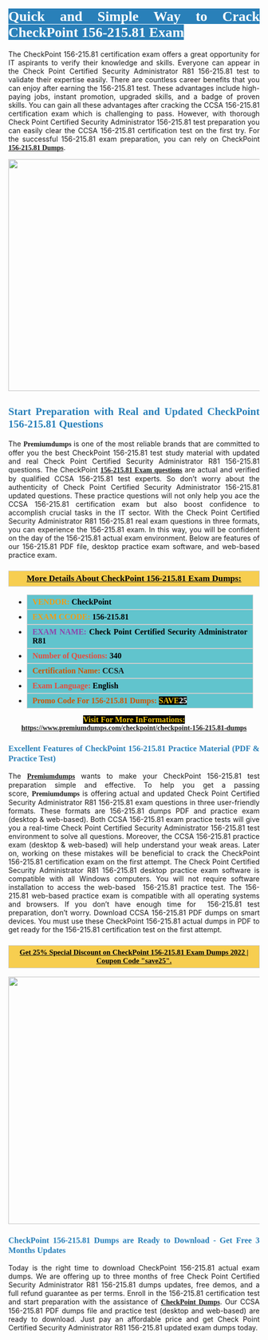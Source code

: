 <h1 style="text-align: justify;"><span style="color:#ffffff;"><span style="font-family:Georgia,serif;"><strong><span style="background-color:#2980b9;">Quick and Simple Way to Crack CheckPoint 156-215.81 Exam</span></strong></span></span></h1>

<p style="text-align: justify;">The CheckPoint 156-215.81 certification exam offers a great opportunity for IT aspirants to verify their knowledge and skills. Everyone can appear in the Check Point Certified Security Administrator R81 156-215.81 test to validate their expertise easily. There are countless career benefits that you can enjoy after earning the 156-215.81 test. These advantages include high-paying jobs, instant promotion, upgraded skills, and a badge of proven skills. You can gain all these advantages after cracking the CCSA 156-215.81 certification exam which is challenging to pass. However, with thorough Check Point Certified Security Administrator 156-215.81 test preparation you can easily clear the CCSA 156-215.81 certification test on the first try. For the successful 156-215.81 exam preparation, you can rely on CheckPoint <span style="font-family:Georgia,serif;"><strong><a href="https://www.premiumdumps.com/checkpoint/checkpoint-156-215.81-dumps">156-215.81 Dumps</a></strong></span>.</p>

<p style="text-align: center;"><a href="https://www.premiumdumps.com/checkpoint/checkpoint-156-215.81-dumps"><img alt="" src="https://i.imgur.com/KJGzbJ2.jpeg" style="width: 700px; height: 465px;" /></a></p>

<h2 style="text-align: justify;"><span style="color:#2980b9;"><span style="font-family:Georgia,serif;"><strong>Start Preparation with Real and Updated CheckPoint 156-215.81 Questions</strong></span></span></h2>

<p style="text-align: justify;">The <span style="font-size:14px;"><span style="font-family:Georgia,serif;"><strong>Premiumdumps</strong></span></span> is one of the most reliable brands that are committed to offer you the best CheckPoint 156-215.81 test study material with updated and real Check Point Certified Security Administrator R81 156-215.81 questions. The CheckPoint <span style="font-family:Georgia,serif;"><strong><a href="https://www.premiumdumps.com/checkpoint/checkpoint-156-215.81-dumps">156-215.81 Exam questions</a></strong></span> are actual and verified by qualified CCSA 156-215.81 test experts. So don’t worry about the authenticity of Check Point Certified Security Administrator 156-215.81 updated questions. These practice questions will not only help you ace the CCSA 156-215.81 certification exam but also boost confidence to accomplish crucial tasks in the IT sector. With the Check Point Certified Security Administrator R81 156-215.81 real exam questions in three formats, you can experience the 156-215.81 exam. In this way, you will be confident on the day of the 156-215.81 actual exam environment. Below are features of our 156-215.81 PDF file, desktop practice exam software, and web-based practice exam.</p>

<h3 style="background: #f7ce50; border: 1px solid rgb(204, 204, 204); padding: 5px 10px; text-align: center;"><span style="font-family:Georgia,serif;"><u><u><span style="color:#000000;"><span style="font-size:11pt"><span style="line-height:normal"><b><span style="font-size:13.0pt"><span cambria="">More Details About CheckPoint 156-215.81 Exam Dumps:</span></span></b></span></span></span></u></u></span></h3>

<ul>
	<li style="margin:0cm 10pt">
	<div style="background:#61c4cd; border: 1px solid rgb(204, 204, 204); padding: 5px 10px; text-align: justify;"><span style="font-family:Georgia,serif;"><span style="font-size:11pt"><span style="line-height:normal"><b><span style="font-size:12.0pt"><span new="" roman="" times=""><span style="color:#f39c12;">VENDOR:</span> <span style="color:#000000;">CheckPoint</span></span></span></b></span></span></span></div>
	</li>
	<li style="margin:0cm 10pt">
	<div style="background: #61c4cd; border: 1px solid rgb(204, 204, 204); padding: 5px 10px; text-align: justify;"><span style="font-family:Georgia,serif;"><span style="font-size:11pt"><span style="line-height:normal"><b><span style="font-size:12.0pt"><span new="" roman="" times=""><span style="color:#f39c12;">EXAM CCODE:</span> <span style="color:#000000;">156-215.81</span></span></span></b></span></span></span></div>
	</li>
	<li style="margin:0cm 10pt">
	<div style="background: #61c4cd; border: 1px solid rgb(204, 204, 204); padding: 5px 10px; text-align: justify;"><span style="font-family:Georgia,serif;"><span style="font-size:11pt"><span style="line-height:normal"><b><span style="font-size:12.0pt"><span new="" roman="" times=""><span style="color:#8e44ad;">EXAM NAME:</span> <span style="color:#000000;">Check Point Certified Security Administrator R81</span></span></span></b></span></span></span></div>
	</li>
	<li style="margin:0cm 10pt">
	<div style="background: #61c4cd; border: 1px solid rgb(204, 204, 204); padding: 5px 10px;"><span style="font-family:Georgia,serif;"><span style="font-size:11pt"><span style="line-height:normal"><b><span style="font-size:12.0pt"><span new="" roman="" times=""><span style="color:#e74c3c;">Number of Questions:</span><span style="color:#000000;"><span style="color:#f1c40f;"> </span>340</span></span></span></b></span></span></span></div>
	</li>
	<li style="margin:0cm 10pt">
	<div style="background: #61c4cd; border: 1px solid rgb(204, 204, 204); padding: 5px 10px; text-align: justify;"><span style="font-family:Georgia,serif;"><span style="font-size:11pt"><span style="line-height:normal"><b><span style="font-size:12.0pt"><span new="" roman="" times=""><span style="color:#d35400;">Certification Name:</span> CCSA</span></span></b></span></span></span></div>
	</li>
	<li style="margin:0cm 10pt">
	<div style="background: #61c4cd; border: 1px solid rgb(204, 204, 204); padding: 5px 10px; text-align: justify;"><span style="font-family:Georgia,serif;"><span style="font-size:11pt"><span style="line-height:normal"><b><span style="font-size:12.0pt"><span new="" roman="" times=""><span style="color:#e74c3c;">Exam Language:</span> <span style="color:#000000;">English</span></span></span></b></span></span></span></div>
	</li>
	<li style="margin:0cm 10pt">
	<div style="background: #61c4cd; border: 1px solid rgb(204, 204, 204); padding: 5px 10px;"><span style="font-family:Georgia,serif;"><span style="font-size:11pt"><span style="line-height:normal"><b><span style="font-size:12.0pt"><span new="" roman="" times=""><span style="color:#d35400;">Promo Code For 156-215.81 Dumps:</span><span style="color:#f1c40f;"> <span style="background-color:#000000;">SAVE</span></span><span style="color:#ffffff;"><span style="background-color:#000000;">25</span></span></span></span></b></span></span></span></div>
	</li>
</ul>

<p style="text-align: center;"><span style="font-family:Georgia,serif;"><strong><span style="font-size:16px;"><span style="color:#f1c40f;"><span style="background-color:#000000;">Visit For More InFormations:</span></span></span> <a href="https://www.premiumdumps.com/checkpoint/checkpoint-156-215.81-dumps">https://www.premiumdumps.com/checkpoint/checkpoint-156-215.81-dumps</a></strong></span></p>

<h3 style="text-align: justify;"><span style="color:#2980b9;"><span style="font-family:Georgia,serif;"><strong><strong><strong>Excellent Features of CheckPoint 156-215.81 Practice Material (PDF & Practice Test)</strong></strong></strong></span></span></h3>

<p style="text-align: justify;">The <a href="https://www.premiumdumps.com/"><span style="font-size:14px;"><span style="font-family:Georgia,serif;"><strong>Premiumdumps</strong></span></span></a> wants to make your CheckPoint 156-215.81 test preparation simple and effective. To help you get a passing score, <span style="font-size:14px;"><span style="font-family:Georgia,serif;"><strong>Premiumdumps </strong></span></span>is offering actual and updated Check Point Certified Security Administrator R81 156-215.81 exam questions in three user-friendly formats. These formats are 156-215.81 dumps PDF and practice exam (desktop & web-based). Both CCSA 156-215.81 exam practice tests will give you a real-time Check Point Certified Security Administrator 156-215.81 test environment to solve all questions. Moreover, the CCSA 156-215.81 practice exam (desktop & web-based) will help understand your weak areas. Later on, working on these mistakes will be beneficial to crack the CheckPoint 156-215.81 certification exam on the first attempt. The Check Point Certified Security Administrator R81 156-215.81 desktop practice exam software is compatible with all Windows computers. You will not require software installation to access the web-based  156-215.81 practice test. The 156-215.81 web-based practice exam is compatible with all operating systems and browsers. If you don’t have enough time for  156-215.81 test preparation, don’t worry. Download CCSA 156-215.81 PDF dumps on smart devices. You must use these CheckPoint 156-215.81 actual dumps in PDF to get ready for the 156-215.81 certification test on the first attempt.</p>

<h3 style="background: rgb(247, 206, 80); border: 1px solid rgb(204, 204, 204); padding: 5px 10px; text-align: center;"><span style="font-family:Georgia,serif;"><u><span style="color:#000000;"><span style="font-size:11pt;"><span style="line-height:normal;"><b><span cambria="">Get 25% Special Discount on CheckPoint 156-215.81 Exam Dumps 2022 | Coupon Code "save25".</span></b></span></span></span></u></span></h3>

<p style="text-align: center;"><strong><strong><a href="https://www.premiumdumps.com/checkpoint/checkpoint-156-215.81-dumps"><img alt="" src="https://i.imgur.com/lUqvVrJ.png" style="width: 867px; height: 496px;" /></a></strong></strong></p>

<h3 style="text-align: justify;"><strong><span style="color:#2980b9;"><span style="font-family:Georgia,serif;"><strong><strong><strong>CheckPoint 156-215.81 Dumps are Ready to Download - Get Free 3 Months Updates</strong></strong></strong></span></span></strong></h3>

<p style="text-align: justify;">Today is the right time to download CheckPoint 156-215.81 actual exam dumps. We are offering up to three months of free Check Point Certified Security Administrator R81 156-215.81 dumps updates, free demos, and a full refund guarantee as per terms. Enroll in the 156-215.81 certification test and start preparation with the assistance of <span style="font-family:Georgia,serif;"><strong><a href="https://www.premiumdumps.com/checkpoint-exam-dumps">CheckPoint Dumps</a></strong></span>. Our CCSA 156-215.81 PDF dumps file and practice test (desktop and web-based) are ready to download. Just pay an affordable price and get Check Point Certified Security Administrator R81 156-215.81 updated exam dumps today.</p>
